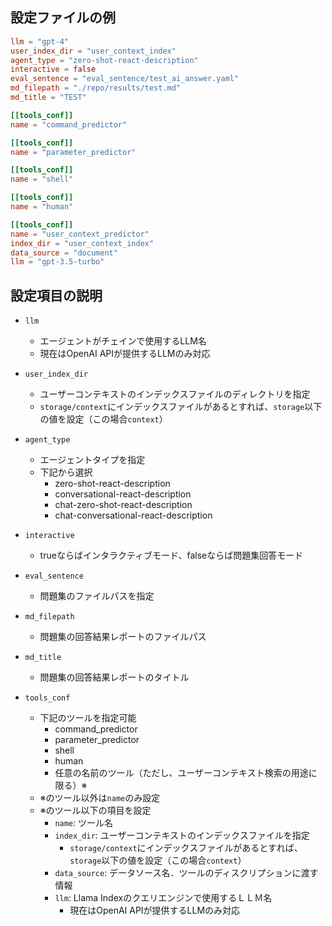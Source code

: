 ## 設定ファイルの例

```toml
llm = "gpt-4"
user_index_dir = "user_context_index"
agent_type = "zero-shot-react-description"
interactive = false
eval_sentence = "eval_sentence/test_ai_answer.yaml"
md_filepath = "./repo/results/test.md"
md_title = "TEST"

[[tools_conf]]
name = "command_predictor"

[[tools_conf]]
name = "parameter_predictor"

[[tools_conf]]
name = "shell"

[[tools_conf]]
name = "human"

[[tools_conf]]
name = "user_context_predictor"
index_dir = "user_context_index"
data_source = "document"
llm = "gpt-3.5-turbo"
```

## 設定項目の説明
* `llm`
  - エージェントがチェインで使用するLLM名
  - 現在はOpenAI APIが提供するLLMのみ対応

* `user_index_dir`
  - ユーザーコンテキストのインデックスファイルのディレクトリを指定
  - `storage/context`にインデックスファイルがあるとすれば、`storage`以下の値を設定（この場合`context`）

* `agent_type`
  - エージェントタイプを指定
  - 下記から選択
    - zero-shot-react-description
    - conversational-react-description
    - chat-zero-shot-react-description
    - chat-conversational-react-description

* `interactive`
  - trueならばインタラクティブモード、falseならば問題集回答モード

* `eval_sentence`
  - 問題集のファイルパスを指定

* `md_filepath`
  - 問題集の回答結果レポートのファイルパス

* `md_title`
  - 問題集の回答結果レポートのタイトル

* `tools_conf`
  - 下記のツールを指定可能
    - command_predictor
    - parameter_predictor
    - shell
    - human
    - 任意の名前のツール（ただし、ユーザーコンテキスト検索の用途に限る）※
  - ※のツール以外は`name`のみ設定
  - ※のツール以下の項目を設定
    - `name`: ツール名
    - `index_dir`: ユーザーコンテキストのインデックスファイルを指定
      - `storage/context`にインデックスファイルがあるとすれば、`storage`以下の値を設定（この場合`context`）
    - `data_source`: データソース名．ツールのディスクリプションに渡す情報
    - `llm`: Llama Indexのクエリエンジンで使用するＬＬＭ名
      - 現在はOpenAI APIが提供するLLMのみ対応
